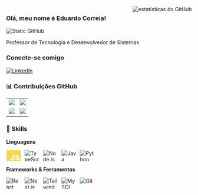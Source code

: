 <img align='right' src="https://github-readme-stats.vercel.app/api?username=Eduardo1985S&show_icons=true&title_color=0366d6&text_color=24292e&icon_color=0366d6&bg_color=ffffff&cache_seconds=2300" alt="estatísticas do GitHub">

### Olá, meu nome é Eduardo Correia!

<img src="https://img.shields.io/static/v1?label=Overview&message=Eduardo&color=0366d6&style=for-the-badge&logo=GitHub" alt="Static GitHub">

<p>Professor de Tecnologia e Desenvolvedor de Sistemas</p>

### Conecte-se comigo
[![LinkedIn](https://img.shields.io/badge/LinkedIn-0077B5?style=for-the-badge&logo=linkedin&logoColor=white)](https://www.linkedin.com/in/eduardo-correia-dev/)

### 📊 Contribuições GitHub

<table>
  <tr>
    <td><img src="https://img.shields.io/badge/Total_Stars-106-yellow?style=for-the-badge&logo=github"/></td>
    <td><img src="https://img.shields.io/badge/Commits_(2025)-209-blue?style=for-the-badge&logo=github"/></td>
  </tr>
  <tr>
    <td><img src="https://img.shields.io/badge/Pull_Requests-10-purple?style=for-the-badge&logo=github"/></td>
    <td><img src="https://img.shields.io/badge/Contributed_To-4_repos-green?style=for-the-badge&logo=github"/></td>
  </tr>
</table>

### 🚀 Skills

**Linguagens**
<div style="display: flex; gap: 10px;">
  <img alt="JavaScript" height="30" width="40" src="https://raw.githubusercontent.com/devicons/devicon/master/icons/javascript/javascript-plain.svg">
  <img alt="TypeScript" height="30" width="40" src="https://cdn.jsdelivr.net/gh/devicons/devicon/icons/typescript/typescript-original.svg">
  <img alt="Node.js" height="30" width="40" src="https://cdn.jsdelivr.net/gh/devicons/devicon/icons/nodejs/nodejs-original.svg">
  <img alt="Java" height="30" width="40" src="https://cdn.jsdelivr.net/gh/devicons/devicon/icons/java/java-original.svg">   
  <img alt="Python" height="30" width="40" src="https://cdn.jsdelivr.net/gh/devicons/devicon/icons/python/python-original.svg">
</div>

**Frameworks & Ferramentas**
<div style="display: flex; gap: 10px;">
  <img alt="React" height="30" width="40" src="https://cdn.jsdelivr.net/gh/devicons/devicon/icons/react/react-original.svg">
  <img alt="Next.js" height="30" width="40" src="https://cdn.jsdelivr.net/gh/devicons/devicon/icons/nextjs/nextjs-original.svg">
  <img alt="Tailwind CSS" height="30" width="40" src="https://cdn.jsdelivr.net/gh/devicons/devicon/icons/tailwindcss/tailwindcss-plain.svg">
  <img alt="MySQL" height="30" width="40" src="https://cdn.jsdelivr.net/gh/devicons/devicon/icons/mysql/mysql-original.svg">
  <img alt="Git" height="30" width="40" src="https://cdn.jsdelivr.net/gh/devicons/devicon/icons/git/git-original.svg">
</div>
